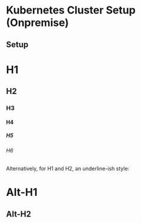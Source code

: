 # Kubernetes Cluster Setup (Onpremise)

## Setup

# H1
## H2
### H3
#### H4
##### H5
###### H6

Alternatively, for H1 and H2, an underline-ish style:

Alt-H1
=============

Alt-H2
------------